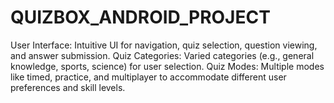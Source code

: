 # QUIZBOX_ANDROID_PROJECT
User Interface: Intuitive UI for navigation, quiz selection, question viewing, and answer submission.  Quiz Categories: Varied categories (e.g., general knowledge, sports, science) for user selection.   Quiz Modes: Multiple modes like timed, practice, and multiplayer to accommodate different user preferences and skill levels.
